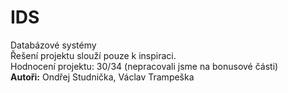 # IDS
Databázové systémy<br/>
Řešení projektu slouží pouze k inspiraci.<br/>
Hodnocení projektu: 30/34 (nepracovali jsme na bonusové části)<br/>
**Autoři:** Ondřej Studnička, Václav Trampeška
